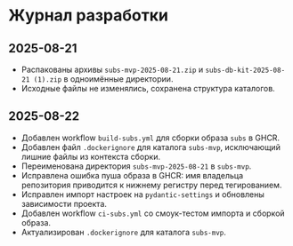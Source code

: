 # Журнал разработки

## 2025-08-21
- Распакованы архивы `subs-mvp-2025-08-21.zip` и `subs-db-kit-2025-08-21 (1).zip` в одноимённые директории.
- Исходные файлы не изменялись, сохранена структура каталогов.

## 2025-08-22
- Добавлен workflow `build-subs.yml` для сборки образа `subs` в GHCR.
- Добавлен файл `.dockerignore` для каталога `subs-mvp`, исключающий лишние файлы из контекста сборки.
- Переименована директория `subs-mvp-2025-08-21` в `subs-mvp`.
- Исправлена ошибка пуша образа в GHCR: имя владельца репозитория приводится к нижнему регистру перед тегированием.
- Исправлен импорт настроек на `pydantic-settings` и обновлены зависимости проекта.
- Добавлен workflow `ci-subs.yml` со смоук-тестом импорта и сборкой образа.
- Актуализирован `.dockerignore` для каталога `subs-mvp`.
